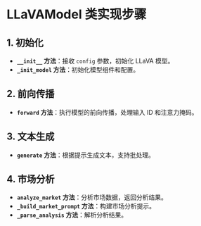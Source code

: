 # LLaVAModel 类实现步骤

## 1. 初始化
- **`__init__` 方法**：接收 `config` 参数，初始化 LLaVA 模型。
- **`_init_model` 方法**：初始化模型组件和配置。

## 2. 前向传播
- **`forward` 方法**：执行模型的前向传播，处理输入 ID 和注意力掩码。

## 3. 文本生成
- **`generate` 方法**：根据提示生成文本，支持批处理。

## 4. 市场分析
- **`analyze_market` 方法**：分析市场数据，返回分析结果。
- **`_build_market_prompt` 方法**：构建市场分析提示。
- **`_parse_analysis` 方法**：解析分析结果。 